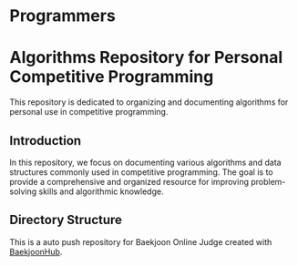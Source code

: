 # Programmers
# Algorithms Repository for Personal Competitive Programming

This repository is dedicated to organizing and documenting algorithms for personal use in competitive programming.

## Introduction

In this repository, we focus on documenting various algorithms and data structures commonly used in competitive programming. The goal is to provide a comprehensive and organized resource for improving problem-solving skills and algorithmic knowledge.

## Directory Structure

This is a auto push repository for Baekjoon Online Judge created with [BaekjoonHub](https://github.com/BaekjoonHub/BaekjoonHub).
